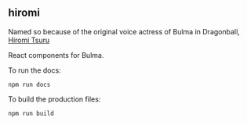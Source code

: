## hiromi

Named so because of the original voice actress of Bulma in Dragonball, [Hiromi Tsuru](https://en.wikipedia.org/wiki/Hiromi_Tsuru)

React components for Bulma.

To run the docs:

`npm run docs`

To build the production files:

`npm run build`
